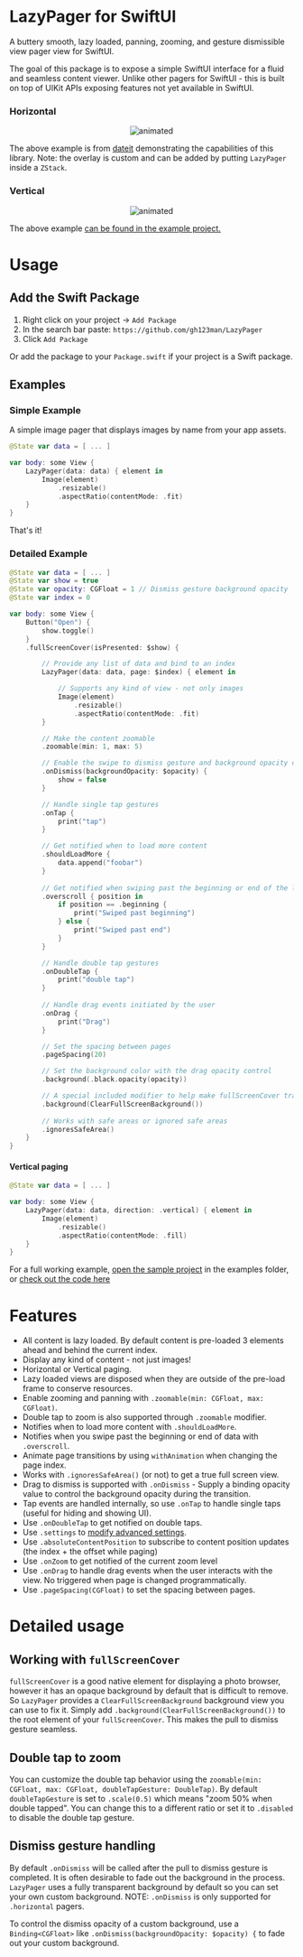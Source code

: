 # LazyPager for SwiftUI

A buttery smooth, lazy loaded, panning, zooming, and gesture dismissible view pager view for SwiftUI. 

The goal of this package is to expose a simple SwiftUI interface for a fluid and seamless content viewer. Unlike other pagers for SwiftUI - this is built on top of UIKit APIs exposing features not yet available in SwiftUI. 

### Horizontal
<p align="center">
  <img src="https://github.com/gh123man/LazyPager/assets/959778/a82da8c3-9d65-4782-8fd7-40cc598e16da" alt="animated" />
</p>

The above example is from [dateit](https://dateit.com/) demonstrating the capabilities of this library. Note: the overlay is custom and can be added by putting `LazyPager` inside a `ZStack`.

### Vertical
<p align="center">
  <img src="https://github.com/user-attachments/assets/21679506-c2ad-491c-8fe8-13fbd2b0aa2a" alt="animated" />
</p>

The above example [can be found in the example project.](https://github.com/gh123man/SwiftUI-LazyPager/blob/master/Examples/LazyPagerExampleApp/VerticalMediaPager.swift)


# Usage

## Add the Swift Package

1. Right click on your project -> `Add Package`
2. In the search bar paste: `https://github.com/gh123man/LazyPager`
3. Click `Add Package`

Or add the package to your `Package.swift` if your project is a Swift package.


## Examples

### Simple Example
A simple image pager that displays images by name from your app assets.

```swift 
@State var data = [ ... ]

var body: some View {
    LazyPager(data: data) { element in
        Image(element)
            .resizable()
            .aspectRatio(contentMode: .fit)
    }
}
```

That's it!

### Detailed Example

```swift 
@State var data = [ ... ]
@State var show = true
@State var opacity: CGFloat = 1 // Dismiss gesture background opacity 
@State var index = 0

var body: some View {
    Button("Open") {
        show.toggle()
    }
    .fullScreenCover(isPresented: $show) {

        // Provide any list of data and bind to an index
        LazyPager(data: data, page: $index) { element in

            // Supports any kind of view - not only images
            Image(element)
                .resizable()
                .aspectRatio(contentMode: .fit)
        }

        // Make the content zoomable
        .zoomable(min: 1, max: 5)

        // Enable the swipe to dismiss gesture and background opacity control
        .onDismiss(backgroundOpacity: $opacity) {
            show = false
        }

        // Handle single tap gestures
        .onTap {
            print("tap")
        }

        // Get notified when to load more content
        .shouldLoadMore {
            data.append("foobar")
        }
        
        // Get notified when swiping past the beginning or end of the list 
        .overscroll { position in
            if position == .beginning {
                print("Swiped past beginning")
            } else {
                print("Swiped past end")
            }
        }

        // Handle double tap gestures
        .onDoubleTap {
            print("double tap")
        }
        
        // Handle drag events initiated by the user
        .onDrag {
            print("Drag")
        }

        // Set the spacing between pages
        .pageSpacing(20)

        // Set the background color with the drag opacity control
        .background(.black.opacity(opacity))

        // A special included modifier to help make fullScreenCover transparent
        .background(ClearFullScreenBackground())
        
        // Works with safe areas or ignored safe areas
        .ignoresSafeArea()
    }
}
```

#### Vertical paging

```swift 
@State var data = [ ... ]

var body: some View {
    LazyPager(data: data, direction: .vertical) { element in
        Image(element)
            .resizable()
            .aspectRatio(contentMode: .fill)
    }
}
```

For a full working example, [open the sample project](https://github.com/gh123man/LazyPager/tree/master/Examples) in the examples folder, or [check out the code here](https://github.com/gh123man/SwiftUI-LazyPager/blob/master/Examples/LazyPagerExampleApp/FullTestView.swift)

# Features

- All content is lazy loaded. By default content is pre-loaded 3 elements ahead and behind the current index. 
- Display any kind of content - not just images! 
- Horizontal or Vertical paging.
- Lazy loaded views are disposed when they are outside of the pre-load frame to conserve resources. 
- Enable zooming and panning with `.zoomable(min: CGFloat, max: CGFloat)`.
- Double tap to zoom is also supported through `.zoomable` modifier.
- Notifies when to load more content with `.shouldLoadMore`.
- Notifies when you swipe past the beginning or end of data with `.overscroll`.
- Animate page transitions by using `withAnimation` when changing the page index. 
- Works with `.ignoresSafeArea()` (or not) to get a true full screen view.
- Drag to dismiss is supported with `.onDismiss` - Supply a binding opacity value to control the background opacity during the transition. 
- Tap events are handled internally, so use `.onTap` to handle single taps (useful for hiding and showing UI).
- Use `.onDoubleTap` to get notified on double taps.
- Use `.settings` to [modify advanced settings](https://github.com/gh123man/SwiftUI-LazyPager/blob/master/Sources/LazyPager/LazyPager.swift#L73).
- Use `.absoluteContentPosition` to subscribe to content position updates (the index + the offset while paging)
- Use `.onZoom` to get notified of the current zoom level
- Use `.onDrag` to handle drag events when the user interacts with the view. No triggered when page is changed programmatically.
- Use `.pageSpacing(CGFloat)` to set the spacing between pages.

# Detailed usage

## Working with `fullScreenCover`

`fullScreenCover` is a good native element for displaying a photo browser, however it has an opaque background by default that is difficult to remove. So `LazyPager` provides a `ClearFullScreenBackground` background view you can use to fix it. Simply add `.background(ClearFullScreenBackground())` to the root element of your `fullScreenCover`. This makes the pull to dismiss gesture seamless. 

## Double tap to zoom
You can customize the double tap behavior using the `zoomable(min: CGFloat, max: CGFloat, doubleTapGesture: DoubleTap)`. By default `doubleTapGesture` is set to `.scale(0.5)` which means "zoom 50% when double tapped". You can change this to a different ratio or set it to `.disabled` to disable the double tap gesture. 

## Dismiss gesture handling 
By default `.onDismiss` will be called after the pull to dismiss gesture is completed. It is often desirable to fade out the background in the process. `LazyPager` uses a fully transparent background by default so you can set your own custom background. NOTE: `.onDismiss` is only supported for `.horizontal` pagers.

To control the dismiss opacity of a custom background, use a `Binding<CGFloat>` like `.onDismiss(backgroundOpacity: $opacity) {` to fade out your custom background.
